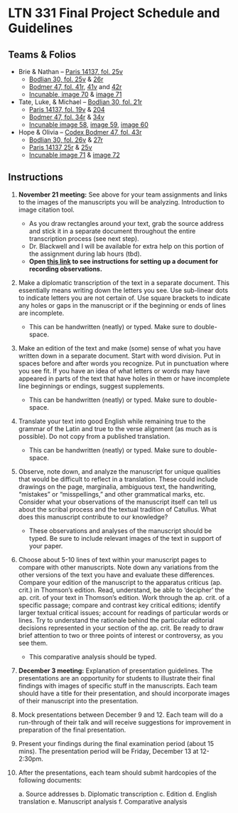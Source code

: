 
# LTN 331 Final Project Schedule and Guidelines

## Teams & Folios

- Brie & Nathan – [Paris 14137, fol. 25v ](http://www.homermultitext.org/ict2/?urn=urn:cite2:fufolio:paris14137.2019a:paris14137_53)
	- [Bodlian 30, fol. 25v](http://www.homermultitext.org/ict2/?urn=urn:cite2:fufolio:bodlian30.2019a:bodlian30_56) & [26r](http://www.homermultitext.org/ict2/?urn=urn:cite2:fufolio:bodlian30.2019a:bodlian30_57)
	- [Bodmer 47, fol. 41r](http://www.homermultitext.org/ict2/?urn=urn:cite2:fufolio:codbod47.2019a:bod47_85_41r_0), [41v](http://www.homermultitext.org/ict2/?urn=urn:cite2:fufolio:codbod47.2019a:bod47_86_41v_0) and [42r](http://www.homermultitext.org/ict2/?urn=urn:cite2:fufolio:codbod47.2019a:bod47_87_42r_0)
	- [Incunable, image 70](http://www.homermultitext.org/ict2/?urn=urn:cite2:fufolio:croat24.2019a:000617224_70) & [image 71](http://www.homermultitext.org/ict2/?urn=urn:cite2:fufolio:croat24.2019a:000617224_71)
- Tate, Luke, & Michael – [Bodlian 30, fol. 21r](http://www.homermultitext.org/ict2/?urn=urn:cite2:fufolio:bodlian30.2019a:bodlian30_47)
	- [Paris 14137, fol. 19v](http://www.homermultitext.org/ict2/?urn=urn:cite2:fufolio:paris14137.2019a:paris14137_43) & [204](http://www.homermultitext.org/ict2/?urn=urn:cite2:fufolio:paris14137.2019a:paris14137_44)
	- [Bodmer 47, fol. 34r](http://www.homermultitext.org/ict2/?urn=urn:cite2:fufolio:codbod47.2019a:bod47_70_34r_0) & [34v](http://www.homermultitext.org/ict2/?urn=urn:cite2:fufolio:codbod47.2019a:bod47_71_34v_0)
	- [Incunable image 58](http://www.homermultitext.org/ict2/?urn=urn:cite2:fufolio:croat24.2019a:000617224_58), [image 59](http://www.homermultitext.org/ict2/?urn=urn:cite2:fufolio:croat24.2019a:000617224_59), [image 60](http://www.homermultitext.org/ict2/?urn=urn:cite2:fufolio:croat24.2019a:000617224_60)
- Hope & Olivia – [Codex Bodmer 47, fol. 43r](http://www.homermultitext.org/ict2/?urn=urn:cite2:fufolio:codbod47.2019a:bod47_89_43r_0)
	- [Bodlian 30, fol. 26v](http://www.homermultitext.org/ict2/?urn=urn:cite2:fufolio:bodlian30.2019a:bodlian30_58) & [27r](http://www.homermultitext.org/ict2/?urn=urn:cite2:fufolio:bodlian30.2019a:bodlian30_59)
	- [Paris 14137 25r](http://www.homermultitext.org/ict2/?urn=urn:cite2:fufolio:paris14137.2019a:paris14137_54) & [25v](http://www.homermultitext.org/ict2/?urn=urn:cite2:fufolio:paris14137.2019a:paris14137_55)
	- [Incunable image 71](http://www.homermultitext.org/ict2/?urn=urn:cite2:fufolio:croat24.2019a:000617224_71) & [image 72](http://www.homermultitext.org/ict2/?urn=urn:cite2:fufolio:croat24.2019a:000617224_72)


## Instructions

1.	**November 21 meeting:** See above for your team assignments and links to the images of the manuscripts you will be analyzing. Introduction to image citation tool. 

	- As you draw rectangles around your text, grab the source address and stick it in a separate document throughout the entire transcription process (see next step).
	- Dr. Blackwell and I will be available for extra help on this portion of the assignment during lab hours (tbd).
	- **Open [this link](https://github.com/Furman-University-Editions/Catullus/blob/master/projects/markdown.md) to see instructions for setting up a document for recording observations.**

2.	Make a diplomatic transcription of the text in a separate document. This essentially means writing down the letters you see. Use sub-linear dots to indicate letters you are not certain of. Use square brackets to indicate any holes or gaps in the manuscript or if the beginning or ends of lines are incomplete.   

	- This can be handwritten (neatly) or typed. Make sure to double-space.

3.	Make an edition of the text and make (some) sense of what you have written down in a separate document. Start with word division. Put in spaces before and after words you recognize. Put in punctuation where you see fit. If you have an idea of what letters or words may have appeared in parts of the text that have holes in them or have incomplete line beginnings or endings, suggest supplements.

	- This can be handwritten (neatly) or typed. Make sure to double-space.

4.	Translate your text into good English while remaining true to the grammar of the Latin and true to the verse alignment (as much as is possible). Do not copy from a published translation.

	- This can be handwritten (neatly) or typed. Make sure to double-space.

5.	Observe, note down, and analyze the manuscript for unique qualities that would be difficult to reflect in a translation. These could include drawings on the page, marginalia, ambiguous text, the handwriting, “mistakes” or “misspellings,” and other grammatical marks, etc. Consider what your observations of the manuscript itself can tell us about the scribal process and the textual tradition of Catullus. What does this manuscript contribute to our knowledge?

	- These observations and analyses of the manuscript should be typed. Be sure to include relevant images of the text in support of your paper.

6.	Choose about 5-10 lines of text within your manuscript pages to compare with other manuscripts. Note down any variations from the other versions of the text you have and evaluate these differences. Compare your edition of the manuscript to the apparatus criticus (ap. crit.) in Thomson’s edition. Read, understand, be able to ‘decipher’ the ap. crit. of your text in Thomson’s edition. Work through the ap. crit. of a specific passage; compare and contrast key critical editions; identify larger textual critical issues; account for readings of particular words or lines. Try to understand the rationale behind the particular editorial decisions represented in your section of the ap. crit. Be ready to draw brief attention to two or three points of interest or controversy, as you see them. 

	- This comparative analysis should be typed.

7.	**December 3 meeting:** Explanation of presentation guidelines. The presentations are an opportunity for students to illustrate their final findings with images of specific stuff in the manuscripts. Each team should have a title for their presentation, and should incorporate images of their manuscript into the presentation.

8.	Mock presentations between December 9 and 12. Each team will do a run-through of their talk and will receive suggestions for improvement in preparation of the final presentation.

9.	Present your findings during the final examination period (about 15 mins). The presentation period will be Friday, December 13 at 12-2:30pm.

10.	After the presentations, each team should submit hardcopies of the following documents: 

	a. Source addresses
	b. Diplomatic transcription
	c. Edition
	d. English translation
	e. Manuscript analysis
	f. Comparative analysis
